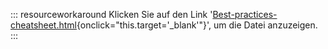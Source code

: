 ::: resourceworkaround
Klicken Sie auf den Link
\'[Best-practices-cheatsheet.html](https://moodle.fhwn.ac.at/pluginfile.php/815971/mod_resource/content/0/Best-practices-cheatsheet.html){onclick="this.target='_blank'"}\',
um die Datei anzuzeigen.
:::
